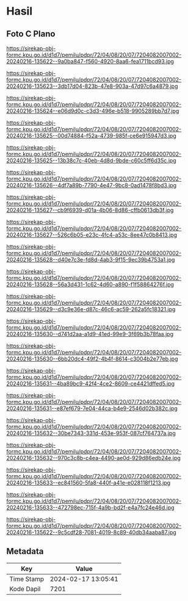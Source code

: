 # Hasil

## Foto C Plano

https://sirekap-obj-formc.kpu.go.id/d1d7/pemilu/pdpr/72/04/08/20/07/7204082007002-20240216-135622--9a0ba847-f560-4920-8aa6-fea1711bcd93.jpg

https://sirekap-obj-formc.kpu.go.id/d1d7/pemilu/pdpr/72/04/08/20/07/7204082007002-20240216-135623--3db17d04-823b-47e8-903a-47d97c6a4879.jpg

https://sirekap-obj-formc.kpu.go.id/d1d7/pemilu/pdpr/72/04/08/20/07/7204082007002-20240216-135624--e06d9d0c-c3d3-496e-b518-9905289bb7d7.jpg

https://sirekap-obj-formc.kpu.go.id/d1d7/pemilu/pdpr/72/04/08/20/07/7204082007002-20240216-135625--00d74884-f52a-4739-985f-ce6e915947d3.jpg

https://sirekap-obj-formc.kpu.go.id/d1d7/pemilu/pdpr/72/04/08/20/07/7204082007002-20240216-135625--13b38c7c-40eb-4d8d-9bde-c60c5ff6d35c.jpg

https://sirekap-obj-formc.kpu.go.id/d1d7/pemilu/pdpr/72/04/08/20/07/7204082007002-20240216-135626--4df7a89b-7790-4e47-9bc8-0ad1478f8bd3.jpg

https://sirekap-obj-formc.kpu.go.id/d1d7/pemilu/pdpr/72/04/08/20/07/7204082007002-20240216-135627--cb9f6939-d01a-4b06-8d86-cffb0613db3f.jpg

https://sirekap-obj-formc.kpu.go.id/d1d7/pemilu/pdpr/72/04/08/20/07/7204082007002-20240216-135627--526c6b05-e23c-4fc4-a53c-8ee47c0b8413.jpg

https://sirekap-obj-formc.kpu.go.id/d1d7/pemilu/pdpr/72/04/08/20/07/7204082007002-20240216-135628--d40e7c3e-fd8d-4ab3-9f15-9ec39b4753a1.jpg

https://sirekap-obj-formc.kpu.go.id/d1d7/pemilu/pdpr/72/04/08/20/07/7204082007002-20240216-135628--56a3d431-1c62-4d60-a890-f1f58864276f.jpg

https://sirekap-obj-formc.kpu.go.id/d1d7/pemilu/pdpr/72/04/08/20/07/7204082007002-20240216-135629--d3c9e36e-d87c-46c6-ac59-262a5fc18321.jpg

https://sirekap-obj-formc.kpu.go.id/d1d7/pemilu/pdpr/72/04/08/20/07/7204082007002-20240216-135630--d741d2aa-a1d9-41ed-99e9-3f69b3b78faa.jpg

https://sirekap-obj-formc.kpu.go.id/d1d7/pemilu/pdpr/72/04/08/20/07/7204082007002-20240216-135630--6bb20dc4-49f2-4b4f-8614-c3004b2e77eb.jpg

https://sirekap-obj-formc.kpu.go.id/d1d7/pemilu/pdpr/72/04/08/20/07/7204082007002-20240216-135631--4ba89bc9-42f4-4ce2-8609-ce4421dffed5.jpg

https://sirekap-obj-formc.kpu.go.id/d1d7/pemilu/pdpr/72/04/08/20/07/7204082007002-20240216-135631--e87ef679-7e04-44ca-b4e9-2546d02b382c.jpg

https://sirekap-obj-formc.kpu.go.id/d1d7/pemilu/pdpr/72/04/08/20/07/7204082007002-20240216-135632--30be7343-331d-453e-953f-087cf764737a.jpg

https://sirekap-obj-formc.kpu.go.id/d1d7/pemilu/pdpr/72/04/08/20/07/7204082007002-20240216-135632--970c3c8b-c4ea-4490-ae0d-929d86edb24e.jpg

https://sirekap-obj-formc.kpu.go.id/d1d7/pemilu/pdpr/72/04/08/20/07/7204082007002-20240216-135633--ec841560-5fa8-440f-a41e-e028118f1213.jpg

https://sirekap-obj-formc.kpu.go.id/d1d7/pemilu/pdpr/72/04/08/20/07/7204082007002-20240216-135633--472798ec-715f-4a9b-bd2f-e4a7fc24e46d.jpg

https://sirekap-obj-formc.kpu.go.id/d1d7/pemilu/pdpr/72/04/08/20/07/7204082007002-20240216-135622--9c5cdf28-7081-4019-8c89-40db34aaba87.jpg


## Metadata

| Key        | Value               |
| ---------- | ------------------- |
| Time Stamp | 2024-02-17 13:05:41 |
| Kode Dapil | 7201                |



